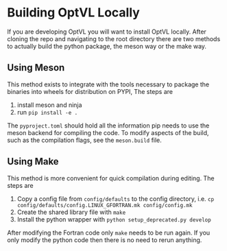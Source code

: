 # Building OptVL Locally
If you are developing OptVL you will want to install OptVL locally.
After cloning the repo and navigating to the root directory there are two methods to actually build the python package, the meson way or the make way. 

## Using Meson
This method exists to integrate with the tools necessary to package the binaries into wheels for distribution on PYPI, 
The steps are 
1. install meson and ninja
2. run `pip install -e .`

The `pyproject.toml` should hold all the information pip needs to use the meson backend for compiling the code. 
To modify aspects of the build, such as the compilation flags, see the `meson.build` file. 

## Using Make
This method is more convenient for quick compilation during editing. The steps are
1. Copy a config file from `config/defaults` to the config directory, i.e. `cp  config/defaults/config.LINUX_GFORTRAN.mk config/config.mk`
2. Create the shared library file with `make`
3. Install the python wrapper with `python setup_deprecated.py develop`

After modifying the Fortran code only `make` needs to be run again. 
If you only modify the python code then there is no need to rerun anything. 

